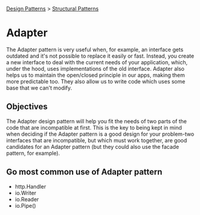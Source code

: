 [Design Patterns](../../) > [Structural Patterns](../)

# Adapter
The Adapter pattern is very useful when, for example, an interface gets outdated and it's not possible to replace it easily or fast. Instead, you create a new interface to deal with the current needs of your application, which, under the hood, uses implementations of the old interface.
Adapter also helps us to maintain the open/closed principle in our apps, making them more predictable too. They also allow us to write code which uses some base that we can't modify.

## Objectives
The Adapter design pattern will help you fit the needs of two parts of the code that are incompatible at first. This is the key to being kept in mind when deciding if the Adapter pattern is a good design for your problem-two interfaces that are incompatible, but which must work together, are good candidates for an Adapter pattern (but they could also use the facade pattern, for example).


## Go most common use of Adapter pattern
- http.Handler
- io.Writer
- io.Reader
- io.Pipe()
